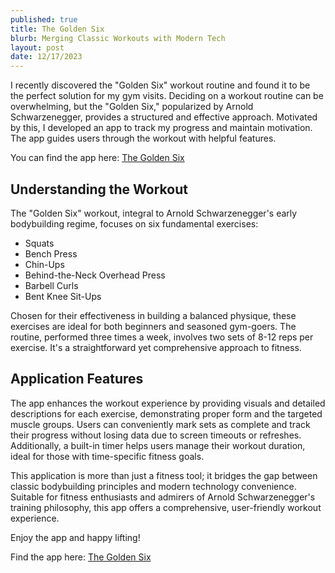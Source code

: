 ```yaml
---
published: true
title: The Golden Six
blurb: Merging Classic Workouts with Modern Tech
layout: post
date: 12/17/2023
---
```


I recently discovered the "Golden Six" workout routine and found it to be the perfect solution for my gym visits. Deciding on a workout routine can be overwhelming, but the "Golden Six," popularized by Arnold Schwarzenegger, provides a structured and effective approach. Motivated by this, I developed an app to track my progress and maintain motivation. The app guides users through the workout with helpful features.

You can find the app here: [The Golden Six](https://golden-six-workout.vercel.app/)

## Understanding the Workout

The "Golden Six" workout, integral to Arnold Schwarzenegger's early bodybuilding regime, focuses on six fundamental exercises:

- Squats
- Bench Press
- Chin-Ups
- Behind-the-Neck Overhead Press
- Barbell Curls
- Bent Knee Sit-Ups

Chosen for their effectiveness in building a balanced physique, these exercises are ideal for both beginners and seasoned gym-goers. The routine, performed three times a week, involves two sets of 8-12 reps per exercise. It's a straightforward yet comprehensive approach to fitness.

## Application Features

The app enhances the workout experience by providing visuals and detailed descriptions for each exercise, demonstrating proper form and the targeted muscle groups. Users can conveniently mark sets as complete and track their progress without losing data due to screen timeouts or refreshes. Additionally, a built-in timer helps users manage their workout duration, ideal for those with time-specific fitness goals.

This application is more than just a fitness tool; it bridges the gap between classic bodybuilding principles and modern technology convenience. Suitable for fitness enthusiasts and admirers of Arnold Schwarzenegger's training philosophy, this app offers a comprehensive, user-friendly workout experience.

Enjoy the app and happy lifting!

Find the app here: [The Golden Six](https://golden-six-workout.vercel.app/)
